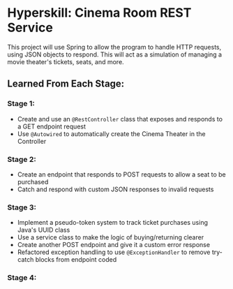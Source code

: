 # Hyperskill: Cinema Room REST Service 
This project will use Spring to allow the program to handle HTTP requests, using JSON objects to respond. This will act as a simulation of managing a movie theater's tickets, seats, and more.

## Learned From Each Stage:

### Stage 1:
* Create and use an `@RestController` class that exposes and responds to a GET endpoint request
* Use `@Autowired` to automatically create the Cinema Theater in the Controller

### Stage 2:
* Create an endpoint that responds to POST requests to allow a seat to be purchased
* Catch and respond with custom JSON responses to invalid requests

### Stage 3:
* Implement a pseudo-token system to track ticket purchases using Java's UUID class
* Use a service class to make the logic of buying/returning clearer
* Create another POST endpoint and give it a custom error response
* Refactored exception handling to use `@ExceptionHandler` to remove try-catch blocks from endpoint coded

### Stage 4:
